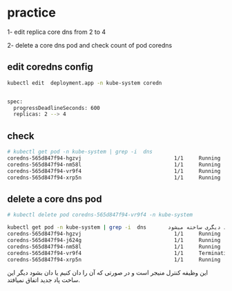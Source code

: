 # practice

1- edit replica core dns from 2 to 4

2- delete a core dns pod and check count of pod coredns


## edit coredns config
```bash
kubectl edit  deployment.app -n kube-system coredn


spec:
  progressDeadlineSeconds: 600
  replicas: 2 --> 4
```

## check
```bash
# kubectl get pod -n kube-system | grep -i  dns     
coredns-565d847f94-hgzvj                              1/1     Running   0             2m19s
coredns-565d847f94-nm58l                              1/1     Running   0             47h
coredns-565d847f94-vr9f4                              1/1     Running   0             2m44s
coredns-565d847f94-xrp5n                              1/1     Running   0             2m44s
```

## delete a core dns pod

```bash
# kubectl delete pod coredns-565d847f94-vr9f4 -n kube-system

kubectl get pod -n kube-system | grep -i  dns       با زدن این کامند یک پاد به مد ترمینیت میرود . و پاد دیگری ساخته میشود
coredns-565d847f94-hgzvj                              1/1     Running       0             4m22s
coredns-565d847f94-j624g                              1/1     Running       0             3s
coredns-565d847f94-nm58l                              1/1     Running       0             47h
coredns-565d847f94-vr9f4                              1/1     Terminating   0             4m47s
coredns-565d847f94-xrp5n                              1/1     Running       0             4m47s
```
این وظیفه کنترل منیجر است و در صورتی که آن را دان کنیم یا دان بشود دیگر این ساخت پاد جدید اتفاق نمیافتد.
